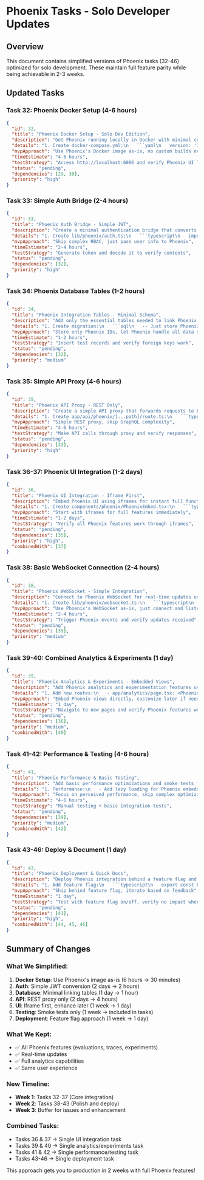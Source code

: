 # Phoenix Tasks - Solo Developer Updates

## Overview
This document contains simplified versions of Phoenix tasks (32-46) optimized for solo development. These maintain full feature parity while being achievable in 2-3 weeks.

## Updated Tasks

### Task 32: Phoenix Docker Setup (4-6 hours)
```json
{
  "id": 32,
  "title": "Phoenix Docker Setup - Solo Dev Edition",
  "description": "Get Phoenix running locally in Docker with minimal configuration for rapid integration.",
  "details": "1. Create docker-compose.yml:\n   ```yaml\n   version: '3.8'\n   services:\n     phoenix:\n       image: arizephoenix/phoenix:latest\n       ports:\n         - '6006:6006'\n       environment:\n         - PHOENIX_SECRET_KEY=${PHOENIX_SECRET_KEY}\n         - PHOENIX_DATABASE_URL=postgresql://phoenix:phoenix@postgres:5432/phoenix\n       volumes:\n         - phoenix-data:/data\n     postgres:\n       image: postgres:15-alpine\n       environment:\n         - POSTGRES_PASSWORD=phoenix\n         - POSTGRES_DB=phoenix\n     redis:\n       image: redis:7-alpine\n   ```\n\n2. Add to .env.local:\n   - PHOENIX_SECRET_KEY=generate-random-key\n   - PHOENIX_URL=http://localhost:6006\n\n3. Run: docker-compose up -d\n\n4. Verify Phoenix is running at http://localhost:6006",
  "mvpApproach": "Use Phoenix's Docker image as-is, no custom builds needed",
  "timeEstimate": "4-6 hours",
  "testStrategy": "Access http://localhost:6006 and verify Phoenix UI loads",
  "status": "pending",
  "dependencies": [29, 30],
  "priority": "high"
}
```

### Task 33: Simple Auth Bridge (2-4 hours)
```json
{
  "id": 33,
  "title": "Phoenix Auth Bridge - Simple JWT",
  "description": "Create a minimal authentication bridge that converts NextAuth sessions to Phoenix JWTs.",
  "details": "1. Create lib/phoenix/auth.ts:\n   ```typescript\n   import jwt from 'jsonwebtoken';\n   import { Session } from 'next-auth';\n   \n   export function getPhoenixToken(session: Session): string {\n     return jwt.sign(\n       {\n         sub: session.user.id,\n         email: session.user.email,\n         name: session.user.name,\n         exp: Math.floor(Date.now() / 1000) + 3600\n       },\n       process.env.PHOENIX_SECRET_KEY!\n     );\n   }\n   ```\n\n2. That's it! Use this token in Phoenix API calls.",
  "mvpApproach": "Skip complex RBAC, just pass user info to Phoenix",
  "timeEstimate": "2-4 hours",
  "testStrategy": "Generate token and decode it to verify contents",
  "status": "pending",
  "dependencies": [32],
  "priority": "high"
}
```

### Task 34: Phoenix Database Tables (1-2 hours)
```json
{
  "id": 34,
  "title": "Phoenix Integration Tables - Minimal Schema",
  "description": "Add only the essential tables needed to link Phoenix data with your prompts.",
  "details": "1. Create migration:\n   ```sql\n   -- Just store Phoenix references\n   CREATE TABLE prompt_evaluations (\n     id UUID PRIMARY KEY DEFAULT gen_random_uuid(),\n     prompt_id UUID REFERENCES prompts(id),\n     phoenix_eval_id TEXT UNIQUE,\n     created_at TIMESTAMPTZ DEFAULT NOW()\n   );\n   \n   CREATE TABLE prompt_traces (\n     id UUID PRIMARY KEY DEFAULT gen_random_uuid(),\n     prompt_id UUID REFERENCES prompts(id),\n     phoenix_trace_id TEXT UNIQUE,\n     created_at TIMESTAMPTZ DEFAULT NOW()\n   );\n   ```\n\n2. Run migration in Supabase",
  "mvpApproach": "Store only Phoenix IDs, let Phoenix handle all data storage",
  "timeEstimate": "1-2 hours",
  "testStrategy": "Insert test records and verify foreign keys work",
  "status": "pending",
  "dependencies": [32],
  "priority": "medium"
}
```

### Task 35: Simple API Proxy (4-6 hours)
```json
{
  "id": 35,
  "title": "Phoenix API Proxy - REST Only",
  "description": "Create a simple API proxy that forwards requests to Phoenix with authentication.",
  "details": "1. Create app/api/phoenix/[...path]/route.ts:\n   ```typescript\n   export async function handler(req: NextRequest) {\n     const session = await getServerSession();\n     if (!session) return NextResponse.json({ error: 'Unauthorized' }, { status: 401 });\n     \n     const phoenixToken = getPhoenixToken(session);\n     const path = req.nextUrl.pathname.replace('/api/phoenix/', '');\n     \n     const response = await fetch(`${process.env.PHOENIX_URL}/api/${path}`, {\n       method: req.method,\n       headers: {\n         'Authorization': `Bearer ${phoenixToken}`,\n         'Content-Type': 'application/json'\n       },\n       body: req.body\n     });\n     \n     return NextResponse.json(await response.json());\n   }\n   ```\n\n2. Test with: fetch('/api/phoenix/evaluations')",
  "mvpApproach": "Simple REST proxy, skip GraphQL complexity",
  "timeEstimate": "4-6 hours",
  "testStrategy": "Make API calls through proxy and verify responses",
  "status": "pending",
  "dependencies": [33],
  "priority": "high"
}
```

### Task 36-37: Phoenix UI Integration (1-2 days)
```json
{
  "id": 36,
  "title": "Phoenix UI Integration - Iframe First",
  "description": "Embed Phoenix UI using iframes for instant full functionality, then progressively enhance.",
  "details": "1. Create components/phoenix/PhoenixEmbed.tsx:\n   ```typescript\n   export function PhoenixEmbed({ view, promptId }: Props) {\n     const { data: session } = useSession();\n     const token = getPhoenixToken(session);\n     const phoenixUrl = `${process.env.NEXT_PUBLIC_PHOENIX_URL}/${view}?token=${token}&promptId=${promptId}`;\n     \n     return (\n       <div className=\"relative w-full h-[600px] rounded-lg overflow-hidden\">\n         <iframe\n           src={phoenixUrl}\n           className=\"absolute inset-0 w-full h-full border-0\"\n           sandbox=\"allow-same-origin allow-scripts\"\n         />\n       </div>\n     );\n   }\n   ```\n\n2. Add to pages:\n   - /evaluations: <PhoenixEmbed view=\"evaluations\" />\n   - /traces: <PhoenixEmbed view=\"traces\" />\n   - /playground: Add trace panel with <PhoenixEmbed view=\"trace\" promptId={id} />\n\n3. Phase 2 (optional): Replace iframes with Phoenix React components",
  "mvpApproach": "Start with iframes for full features immediately",
  "timeEstimate": "1-2 days",
  "testStrategy": "Verify all Phoenix features work through iframes",
  "status": "pending",
  "dependencies": [35],
  "priority": "high",
  "combinedWith": [37]
}
```

### Task 38: Basic WebSocket Connection (2-4 hours)
```json
{
  "id": 38,
  "title": "Phoenix WebSocket - Simple Integration",
  "description": "Connect to Phoenix WebSocket for real-time updates using their existing implementation.",
  "details": "1. Create lib/phoenix/websocket.ts:\n   ```typescript\n   import { io } from 'socket.io-client';\n   \n   export function connectPhoenix(session: Session) {\n     const token = getPhoenixToken(session);\n     const socket = io(process.env.NEXT_PUBLIC_PHOENIX_WS_URL!, {\n       auth: { token }\n     });\n     \n     socket.on('evaluation:update', (data) => {\n       // Update your UI or trigger refetch\n       console.log('Evaluation updated:', data);\n     });\n     \n     return socket;\n   }\n   ```\n\n2. Use in components that need real-time updates",
  "mvpApproach": "Use Phoenix's WebSocket as-is, just connect and listen",
  "timeEstimate": "2-4 hours",
  "testStrategy": "Trigger Phoenix events and verify updates received",
  "status": "pending",
  "dependencies": [35],
  "priority": "medium"
}
```

### Task 39-40: Combined Analytics & Experiments (1 day)
```json
{
  "id": 39,
  "title": "Phoenix Analytics & Experiments - Embedded Views",
  "description": "Add Phoenix analytics and experimentation features using embedded views.",
  "details": "1. Add new routes:\n   - app/analytics/page.tsx: <PhoenixEmbed view=\"analytics\" />\n   - app/experiments/page.tsx: <PhoenixEmbed view=\"experiments\" />\n\n2. Update navigation to include new menu items\n\n3. Optional: Add quick stats to homepage using Phoenix API:\n   ```typescript\n   const stats = await fetch('/api/phoenix/stats').then(r => r.json());\n   ```",
  "mvpApproach": "Embed Phoenix views directly, customize later if needed",
  "timeEstimate": "1 day",
  "testStrategy": "Navigate to new pages and verify Phoenix features work",
  "status": "pending",
  "dependencies": [36],
  "priority": "medium",
  "combinedWith": [40]
}
```

### Task 41-42: Performance & Testing (4-6 hours)
```json
{
  "id": 41,
  "title": "Phoenix Performance & Basic Testing",
  "description": "Add basic performance optimizations and smoke tests for Phoenix integration.",
  "details": "1. Performance:\n   - Add lazy loading for Phoenix embeds\n   - Cache Phoenix tokens for 1 hour\n   - Add loading skeletons\n\n2. Basic tests:\n   - Phoenix service is running\n   - Auth token generation works\n   - API proxy returns data\n   - UI embeds load correctly",
  "mvpApproach": "Focus on perceived performance, skip complex optimizations",
  "timeEstimate": "4-6 hours",
  "testStrategy": "Manual testing + basic integration tests",
  "status": "pending",
  "dependencies": [39],
  "priority": "medium",
  "combinedWith": [42]
}
```

### Task 43-46: Deploy & Document (1 day)
```json
{
  "id": 43,
  "title": "Phoenix Deployment & Quick Docs",
  "description": "Deploy Phoenix integration behind a feature flag and create minimal documentation.",
  "details": "1. Add feature flag:\n   ```typescript\n   export const PHOENIX_ENABLED = process.env.NEXT_PUBLIC_PHOENIX_ENABLED === 'true';\n   ```\n\n2. Update Docker deployment:\n   - Add Phoenix services to production docker-compose\n   - Set environment variables\n\n3. Create quick docs:\n   - How to access Phoenix features\n   - Basic troubleshooting\n   - Feature flag control\n\n4. Deploy with feature flag OFF\n\n5. Test with select users\n\n6. Enable for all users when ready",
  "mvpApproach": "Ship behind feature flag, iterate based on feedback",
  "timeEstimate": "1 day",
  "testStrategy": "Test with feature flag on/off, verify no impact when off",
  "status": "pending",
  "dependencies": [41],
  "priority": "high",
  "combinedWith": [44, 45, 46]
}
```

## Summary of Changes

### What We Simplified:
1. **Docker Setup**: Use Phoenix's image as-is (6 hours → 30 minutes)
2. **Auth**: Simple JWT conversion (2 days → 2 hours)
3. **Database**: Minimal linking tables (1 day → 1 hour)
4. **API**: REST proxy only (2 days → 4 hours)
5. **UI**: Iframe first, enhance later (1 week → 1 day)
6. **Testing**: Smoke tests only (1 week → included in tasks)
7. **Deployment**: Feature flag approach (1 week → 1 day)

### What We Kept:
- ✅ All Phoenix features (evaluations, traces, experiments)
- ✅ Real-time updates
- ✅ Full analytics capabilities
- ✅ Same user experience

### New Timeline:
- **Week 1**: Tasks 32-37 (Core integration)
- **Week 2**: Tasks 38-43 (Polish and deploy)
- **Week 3**: Buffer for issues and enhancement

### Combined Tasks:
- Tasks 36 & 37 → Single UI integration task
- Tasks 39 & 40 → Single analytics/experiments task
- Tasks 41 & 42 → Single performance/testing task
- Tasks 43-46 → Single deployment task

This approach gets you to production in 2 weeks with full Phoenix features!